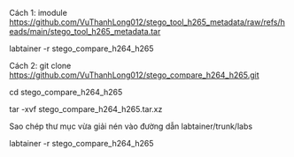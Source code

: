 Cách 1:
imodule https://github.com/VuThanhLong012/stego_tool_h265_metadata/raw/refs/heads/main/stego_tool_h265_metadata.tar

labtainer -r stego_compare_h264_h265

Cách 2:
git clone https://github.com/VuThanhLong012/stego_compare_h264_h265.git

cd stego_compare_h264_h265

tar -xvf stego_compare_h264_h265.tar.xz

Sao chép thư mục vừa giải nén vào đường dẫn labtainer/trunk/labs

labtainer -r stego_compare_h264_h265
